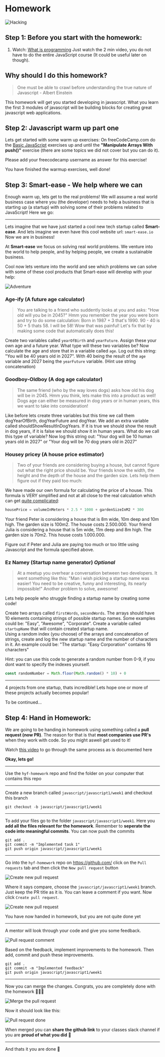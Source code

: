# Homework

![Hacking](https://media.giphy.com/media/eCqFYAVjjDksg/giphy.gif)
## Step 1: Before you start with the homework:
1. Watch: <a href="https://www.khanacademy.org/computing/computer-programming/programming/intro-to-programming/v/programming-intro" target="_blank">What is programming</a> Just watch the 2 min video, you do not have to do the entire JavaScript course (It could be useful later on though). 

## Why should I do this homework?
> One must be able to crawl before understanding the true nature of Javascript - Albert Einstein

This homework will get you started developing in javascript. What you learn the first 3 modules of javascript will be building blocks for creating great javascript web applications.

## Step 2: Javascript warm up part one
Lets get started with some warm up exercises: On freeCodeCamp.com do the <a href="https://learn.freecodecamp.org/javascript-algorithms-and-data-structures/basic-javascript" target="_blank">Basic JavaScript</a> exercises up and until the **"Manipulate Arrays With push()"** exercise (there are some topics we did not cover but you can do it).

Please add your freecodecamp username as answer for this exercise!

You have finished the warmup exercises, well done!

## Step 3: Smart-ease - We help where we can
Enough warm up, lets get to the real problems! We will assume a real world business case where you (the developer) needs to help a business that is starting up (a startup) with solving some of their problems related to JavaScript! Here we go:

---

Lets imagine that we have just started a cool new tech startup called **Smart-ease**. And lets imagine we even have this cool website url: `smart-ease.io` Now we are in business!

At **Smart-ease** we focus on solving real world problems. We venture into the world to help people, and by helping people, we create a sustainable business. 

Cool now lets venture into the world and see which problems we can solve with some of these cool products that Smart-ease will develop with your help:

![Adventure](https://media.giphy.com/media/oj2GhTqAIoNIk/giphy.gif)

### Age-ify (A future age calculator)
> You are talking to a friend who suddently looks at you and asks: "How old will you be in 2045?" Hmm you remember the year you were born and try to do some calculation: Born in 1987 + 3 that's 1990. 90 - 40 is 50 + 5 thats 58. I will be 58! Wow that was painful! Let's fix that by making some code that automatically does this!

Create two variables called `yearOfBirth` and `yearFuture`. Assign these your own age and a future year.
What type will these two variables be? Now calculate the age and store that in a variable called `age`. Log out this string:
"You will be 40 years old in 2027". With 40 being the result of the `age` variable and 2027 being the `yearFuture` variable. (Hint use string concatenation)

### Goodboy-Oldboy (A dog age calculator)
> The same friend (who by the way loves dogs) asks how old his dog will be in 2045. Hmm you think, lets make this into a product as well!
Dogs age can either be measured in dog years or in human years, this we want to take into consideration! 

Like before lets create three variables but this time we call them dogYearOfBirth, dogYearFuture and dogYear. We add an extra variable called shouldShowResultInDogYears. If it is true we should show the result in dog years, if it is false we should show it in human years. What do we call this type of variable? Now log this string out:
"Your dog will be 10 human years old in 2027"
or 
"Your dog will be 70 dog years old in 2027"

### Housey pricey (A house price estimator)
> Two of your friends are considering buying a house, but cannot figure out what the right price should be. Your friends know the width, the height and the depth of the house and the garden size. Lets help them figure out if they paid too much:

We have made our own formula for calculating the price of a house. This formula is VERY simplified and not at all close to the real calculation which can get <a href="https://www.kaggle.com/erick5/predicting-house-prices-with-machine-learning" target="_blank">quite complicated</a>:
```js
housePrice = volumeInMeters * 2.5 * 1000 + gardenSizeInM2 * 300
```

Your friend Peter is considering a house that is 8m wide, 10m deep and 10m high. The garden size is 100m2. The house costs 2.500.000.
Your friend Julia is considering a house that is 5m wide, 11m deep and 8m high. The garden size is 70m2. This house costs 1.000.000.

Figure out if Peter and Julia are paying too much or too little using Javascript and the formula specified above.

### Ez Namey (Startup name generator) *Optional*
> At a meetup you overhear a conversation between two developers. It went something like this: "Man i wish picking a startup name was easier! You need to be creative, funny and interesting, its nearly impossible!" Another problem to solve, awesome!

Lets help people who struggle finding a startup name by creating some code!

Create two arrays called `firstWords`, `secondWords`. The arrays should have 10 elements containing strings of possible startup names. Some examples could be: "Easy", "Awesome", "Corporate".
Create a variable called `startupName` that will contain created startup name.  
Using a random index (you choose) of the arrays and concatenation of strings, create and log the new startup name and the number of characters in it. 
An example could be: "The startup: "Easy Corporation" contains 16 characters"

Hint: you can use this code to generate a random number from 0-9, if you dont want to specify the indexes yourself.
```js
const randomNumber = Math.floor(Math.random() * 10) + 0
```
---

4 projects from one startup, thats incredible! Lets hope one or more of these projects actually becomes popular!

To be continued...


## Step 4: Hand in Homework:

We are going to be handing in homework using something called a **pull request (now PR)**. The reason for that is that **most companies use PR's** when they work with code. So you might aswell get used to it! 

Watch [this video](https://www.youtube.com/watch?v=feyBVDhFQuk) to go through the same process as is documented here

**Okay, lets go!**

-----

Use the `hyf-homework` repo and find the folder on your computer that contains this repo

-----

Create a new branch called `javascript/javascript1/week1` and checkout this branch 

```
git checkout -b javascript/javascript1/week1
```

-----

To add your files go to the folder `javascript/javascript1/week1`. Here you **add all the files relevant for the homework**. Remember to **seperate the code into meaningful commits**. You can now push the commits

```
git add .
git commit -m "Implemented task 1"
git push origin javascript/javascript1/week1
```

-----

Go into the `hyf-homework` repo on https://github.com/ click on the `Pull requests` tab and then click the `New pull request` button

![Create new pull request](assets/create-new-pull-request.jpg)

Where it says compare, choose the `javascript/javascript1/week1` branch. Just keep the PR title as it is. You can leave a comment if you want. Now click `Create pull request`. 

![Create new pull request](assets/open-a-pull-request.jpg)

You have now handed in homework, but you are not quite done yet

---

A mentor will look through your code and give you some feedback. 

![Pull request comment](assets/pull-request-comment.jpg)

Based on the feedback, implement improvements to the homework. Then add, commit and push these improvements.

```
git add .
git commit -m "Implemented feedback"
git push origin javascript/javascript1/week1
```

---

Now you can merge the changes. Congrats, you are completely done with the homework 🎉🎉🎉

![Merge the pull request](assets/merge-pull-request.jpg)

Now it should look like this: 

![Pull request done](assets/pull-request-done.jpg)

When merged you can **share the github link** to your classes slack channel if you are **proud of what you did** 💪

---

And thats it you are done 🎉
